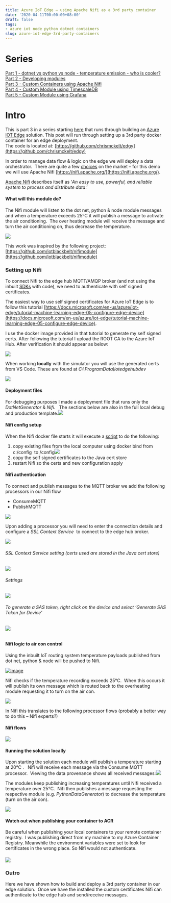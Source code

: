 ```yaml
---
title: Azure IoT Edge – using Apache Nifi as a 3rd party container
date: '2020-04-11T00:00:00+08:00'
draft: false
tags:
- azure iot node python dotnet containers
slug: azure-iot-edge-3rd-party-containers
---
```


# Series

[Part 1 - dotnet vs python vs node - temperature emission - who is cooler?](https://dev.to/chris_mckelt/azure-iot-edge-who-is-cooler-dotnet-node-or-python-369m)  
[Part 2 - Developing modules](https://dev.to/chris_mckelt/azure-iot-edge-developing-custom-modules-df3)  
[Part 3 - Custom Containers using Apache Nifi](https://dev.to/chris_mckelt/azure-iot-edge-3rd-party-containers-3mi3)  
[Part 4 - Custom Module using TimescaleDB](https://dev.to/chris_mckelt/azure-iot-edge-using-timescaledb-on-the-edge-2ec1)  
[Part 5 - Custom Module using Grafana](https://dev.to/chris_mckelt/azure-iot-edge-using-grafana-on-the-edge-26na)

# Intro

This is part 3 in a series starting [here](https://dev.to/chris_mckelt/azure-iot-edge-who-is-cooler-dotnet-node-or-python-369m) that runs through building an [Azure IOT Edge](https://docs.microsoft.com/en-us/azure/iot-edge/about-iot-edge) solution. This post will run through setting up a 3rd party docker container for an edge deployment.   
The code is located at: [https://github.com/chrismckelt/edgy](https://github.com/chrismckelt/edgy)

In order to manage data flow & logic on the edge we will deploy a data orchestrator.  There are quite a few [choices](https://stackshare.io/apache-nifi/alternatives) on the market – for this demo we will use Apache Nifi [https://nifi.apache.org/](https://nifi.apache.org/).

[Apache Nifi](https://nifi.apache.org/) describes itself as ‘_An easy to use, powerful, and reliable system to process and distribute data_.’

#### [](https://dev.to/chris_mckelt/azure-iot-edge-3rd-party-containers-3mi3#what-will-this-module-do)What will this module do?

The Nifi module will listen to the dot net, python & node module messages and when a temperature exceeds 25°C it will publish a message to activate the air conditioning.  The over heating module will receive the message and turn the air conditioning on, thus decrease the temperature.

[![](https://raw.githubusercontent.com/chrismckelt/chrismckelt.github.io/master/_posts/posts/images//78258726-3963ab00-752e-11ea-91fa-90ff4d0e13a7.png)](https://res.cloudinary.com/practicaldev/image/fetch/s--m-n00mc_--/c_limit%2Cf_auto%2Cfl_progressive%2Cq_auto%2Cw_880/https://user-images.githubusercontent.com/662868/78258726-3963ab00-752e-11ea-91fa-90ff4d0e13a7.png)

This work was inspired by the following project:  
[https://github.com/iotblackbelt/nifimodule](https://github.com/iotblackbelt/nifimodule)

### [](https://dev.to/chris_mckelt/azure-iot-edge-3rd-party-containers-3mi3#setting-up-nifi)Setting up Nifi

To connect Nifi to the edge hub MQTT/AMQP broker (and not using the inbuilt [SDKs](https://docs.microsoft.com/en-us/azure/iot-hub/iot-hub-devguide-sdks) with code), we need to authenticate with self signed certificates.

The easiest way to use self signed certificates for Azure IoT Edge is to follow this tutorial [https://docs.microsoft.com/en-us/azure/iot-edge/tutorial-machine-learning-edge-05-configure-edge-device](https://docs.microsoft.com/en-us/azure/iot-edge/tutorial-machine-learning-edge-05-configure-edge-device).

I use the docker image provided in that tutorial to generate my self signed certs. After following the tutorial I upload the ROOT CA to the Azure IoT Hub. After verification it should appear as below:

[![](https://raw.githubusercontent.com/chrismckelt/chrismckelt.github.io/master/_posts/posts/images//78261684-1a671800-7532-11ea-932b-eda711d33355.png)](https://res.cloudinary.com/practicaldev/image/fetch/s--8duHmcbH--/c_limit%2Cf_auto%2Cfl_progressive%2Cq_auto%2Cw_880/https://user-images.githubusercontent.com/662868/78261684-1a671800-7532-11ea-932b-eda711d33355.png)

When working **locally** with the simulator you will use the generated certs from VS Code. These are found at _C:\\ProgramData\\iotedgehubdev_

[![](https://raw.githubusercontent.com/chrismckelt/chrismckelt.github.io/master/_posts/posts/images//78262241-dfb1af80-7532-11ea-82a1-d25141004479.png)](https://res.cloudinary.com/practicaldev/image/fetch/s--i60s7EvV--/c_limit%2Cf_auto%2Cfl_progressive%2Cq_auto%2Cw_880/https://user-images.githubusercontent.com/662868/78262241-dfb1af80-7532-11ea-82a1-d25141004479.png)

#### [](https://dev.to/chris_mckelt/azure-iot-edge-3rd-party-containers-3mi3#deployment-files)Deployment files

For debugging purposes I made a deployment file that runs only the _DotNetGenerator_ & _Nifi_.   The sections below are also in the full local debug and production template.[![](https://raw.githubusercontent.com/chrismckelt/chrismckelt.github.io/master/_posts/posts/images//78413894-1c24fe80-764c-11ea-8bd6-0d4fbea22bad.png)](https://res.cloudinary.com/practicaldev/image/fetch/s--qsmDNdBq--/c_limit%2Cf_auto%2Cfl_progressive%2Cq_auto%2Cw_880/https://user-images.githubusercontent.com/662868/78413894-1c24fe80-764c-11ea-8bd6-0d4fbea22bad.png)

#### [](https://dev.to/chris_mckelt/azure-iot-edge-3rd-party-containers-3mi3#nifi-config-setup)Nifi config setup

When the Nifi docker file starts it will execute a [script](https://github.com/chrismckelt/edgy/blob/master/modules/Nifi/local.sh) to do the following:

1. copy existing files from the local computer using docker bind from c:/config  to /config![](https://raw.githubusercontent.com/chrismckelt/chrismckelt.github.io/master/_posts/posts/images//78266974-0bd02f00-7539-11ea-8afb-e49490273913.png)
2. copy the self signed certificates to the Java cert store
3. restart Nifi so the certs and new configuration apply

#### [](https://dev.to/chris_mckelt/azure-iot-edge-3rd-party-containers-3mi3#nifi-authentication)Nifi authentication

To connect and publish messages to the MQTT broker we add the following processors in our Nifi flow

- ConsumeMQTT
- PublishMQTT

[![](https://raw.githubusercontent.com/chrismckelt/chrismckelt.github.io/master/_posts/posts/images//78415336-b3da1b00-7653-11ea-8704-90bfe2007a5a.png)](https://res.cloudinary.com/practicaldev/image/fetch/s--8B39VofP--/c_limit%2Cf_auto%2Cfl_progressive%2Cq_auto%2Cw_880/https://user-images.githubusercontent.com/662868/78415336-b3da1b00-7653-11ea-8704-90bfe2007a5a.png)

Upon adding a processor you will need to enter the connection details and configure a _SSL Context Service_  to connect to the edge hub broker.

[![](https://raw.githubusercontent.com/chrismckelt/chrismckelt.github.io/master/_posts/posts/images//78415309-7bd2d800-7653-11ea-8683-ff076cd14baf.png)](https://res.cloudinary.com/practicaldev/image/fetch/s--nw1I_S7q--/c_limit%2Cf_auto%2Cfl_progressive%2Cq_auto%2Cw_880/https://user-images.githubusercontent.com/662868/78415309-7bd2d800-7653-11ea-8683-ff076cd14baf.png)

###### [](https://dev.to/chris_mckelt/azure-iot-edge-3rd-party-containers-3mi3#ssl-context-service-setting-certs-used-are-stored-in-the-java-cert-store)SSL Context Service setting (certs used are stored in the Java cert store)

[![](https://raw.githubusercontent.com/chrismckelt/chrismckelt.github.io/master/_posts/posts/images//78415387-fac81080-7653-11ea-8d80-4f8fbdb1307b.png)](https://res.cloudinary.com/practicaldev/image/fetch/s--088Jx9uQ--/c_limit%2Cf_auto%2Cfl_progressive%2Cq_auto%2Cw_880/https://user-images.githubusercontent.com/662868/78415387-fac81080-7653-11ea-8d80-4f8fbdb1307b.png)

###### [](https://dev.to/chris_mckelt/azure-iot-edge-3rd-party-containers-3mi3#settings)Settings

[![](https://raw.githubusercontent.com/chrismckelt/chrismckelt.github.io/master/_posts/posts/images//78469090-5bd50e80-7750-11ea-8222-b22a6d8947c8.png)](https://res.cloudinary.com/practicaldev/image/fetch/s--DP2tsLYO--/c_limit%2Cf_auto%2Cfl_progressive%2Cq_auto%2Cw_880/https://user-images.githubusercontent.com/662868/78469090-5bd50e80-7750-11ea-8222-b22a6d8947c8.png)

###### [](https://dev.to/chris_mckelt/azure-iot-edge-3rd-party-containers-3mi3#to-generate-a-sas-token-right-click-on-the-device-and-select-generate-sas-token-for-device)To generate a SAS token, right click on the device and select ‘Generate SAS Token for Device’

###### [](https://dev.to/chris_mckelt/azure-iot-edge-3rd-party-containers-3mi3#%C2%A0)![](https://raw.githubusercontent.com/chrismckelt/chrismckelt.github.io/master/_posts/posts/images//78415646-9c039680-7655-11ea-8d6c-5781fbdb4171.png)

#### [](https://dev.to/chris_mckelt/azure-iot-edge-3rd-party-containers-3mi3#nifi-logic-to-air-con-control)Nifi logic to air con control

Using the inbuilt IoT routing system temperature payloads published from dot net, python & node will be pushed to Nifi.

[![image](https://raw.githubusercontent.com/chrismckelt/chrismckelt.github.io/master/_posts/posts/images//78415724-4aa7d700-7656-11ea-9047-1d3f03e01ca8.png)](https://res.cloudinary.com/practicaldev/image/fetch/s--AME5Gc1u--/c_limit%2Cf_auto%2Cfl_progressive%2Cq_auto%2Cw_880/https://user-images.githubusercontent.com/662868/78415724-4aa7d700-7656-11ea-9047-1d3f03e01ca8.png)

Nifi checks if the temperature recording exceeds 25°C.  When this occurs it will publish its own message which is routed back to the overheating module requesting it to turn on the air con.

[![](https://raw.githubusercontent.com/chrismckelt/chrismckelt.github.io/master/_posts/posts/images//78273205-1989b280-7541-11ea-92c4-eb9f92153fa2.png)](https://res.cloudinary.com/practicaldev/image/fetch/s--MfFqHGQJ--/c_limit%2Cf_auto%2Cfl_progressive%2Cq_auto%2Cw_880/https://user-images.githubusercontent.com/662868/78273205-1989b280-7541-11ea-92c4-eb9f92153fa2.png)

In Nifi this translates to the following processor flows (probably a better way to do this – Nifi experts?)

#### [](https://dev.to/chris_mckelt/azure-iot-edge-3rd-party-containers-3mi3#nifi-flows)Nifi flows

[![](https://raw.githubusercontent.com/chrismckelt/chrismckelt.github.io/master/_posts/posts/images//78217920-85432f80-74ef-11ea-80db-e92bd4f2b850.png)](https://res.cloudinary.com/practicaldev/image/fetch/s--eGBp_KdD--/c_limit%2Cf_auto%2Cfl_progressive%2Cq_auto%2Cw_880/https://user-images.githubusercontent.com/662868/78217920-85432f80-74ef-11ea-80db-e92bd4f2b850.png)

#### [](https://dev.to/chris_mckelt/azure-iot-edge-3rd-party-containers-3mi3#running-the-solution-locally)Running the solution locally

Upon starting the solution each module will publish a temperature starting at 20°C .   Nifi will receive each message via the Consume MQTT processor.  Viewing the data provenance shows all received messages:[![](https://raw.githubusercontent.com/chrismckelt/chrismckelt.github.io/master/_posts/posts/images//78442149-d8151680-76aa-11ea-9f33-504390a7487b.png)](https://res.cloudinary.com/practicaldev/image/fetch/s--Z5jFn1JZ--/c_limit%2Cf_auto%2Cfl_progressive%2Cq_auto%2Cw_880/https://user-images.githubusercontent.com/662868/78442149-d8151680-76aa-11ea-9f33-504390a7487b.png)

The modules keep publishing increasing temperatures until Nifi received a temperature over 25°C.  Nifi then publishes a message requesting the respective module (e.g. _PythonDataGenerator_) to decrease the temperature (turn on the air con).

[![](https://raw.githubusercontent.com/chrismckelt/chrismckelt.github.io/master/_posts/posts/images//78723470-0e2df100-795e-11ea-8ebf-75294a7beb1c.png)](https://res.cloudinary.com/practicaldev/image/fetch/s--fGq9xMoT--/c_limit%2Cf_auto%2Cfl_progressive%2Cq_auto%2Cw_880/https://user-images.githubusercontent.com/662868/78723470-0e2df100-795e-11ea-8ebf-75294a7beb1c.png)

#### [](https://dev.to/chris_mckelt/azure-iot-edge-3rd-party-containers-3mi3#watch-out-when-publishing-your-container-to-acr)Watch out when publishing your container to ACR

Be careful when publishing your local containers to your remote container registry.  I was publishing direct from my machine to my Azure Container Registry. Meanwhile the environment variables were set to look for certificates in the wrong place. So Nifi would not authenticate.

#### ![](https://raw.githubusercontent.com/chrismckelt/chrismckelt.github.io/master/_posts/posts/images//78264086-5354bc00-7535-11ea-854d-f468f1f45e44.png)

### [](https://dev.to/chris_mckelt/azure-iot-edge-3rd-party-containers-3mi3#outro)Outro

Here we have shown how to build and deploy a 3rd party container in our edge solution.  Once we have the installed the custom certificates Nifi can authenticate to the edge hub and send/receive messages.
